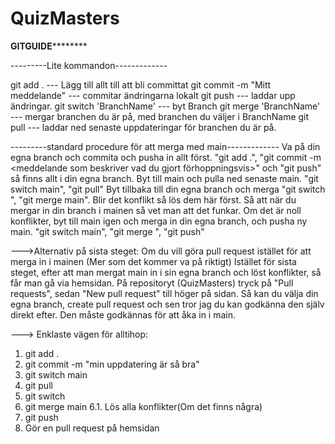 # QuizMasters


******************GITGUIDE**************************

---------Lite kommandon-------------

git add . --- Lägg till allt till att bli committat
git commit -m "Mitt meddelande" --- commitar ändringarna lokalt
git push --- laddar upp ändringar.
git switch 'BranchName' --- byt Branch 
git merge 'BranchName' --- mergar branchen du är på, med branchen du väljer i BranchName
git pull --- laddar ned senaste uppdateringar för branchen du är på.

---------standard procedure för att merga med main-------------
Va på din egna branch och commita och pusha in allt först.
  "git add .", "git commit -m <meddelande som beskriver vad du gjort förhoppningsvis>" och "git push" så finns allt i din egna branch.
Byt till main och pulla ned senaste main.
  "git switch main", "git pull"
Byt tillbaka till din egna branch och merga
  "git switch <din branch>", "git merge main". Blir det konflikt så lös dem här först. Så att när du mergar in din branch i mainen så vet man att det funkar.
Om det är noll konflikter, byt till main igen och merga in din egna branch, och pusha ny main.
  "git switch main", "git merge <din branch>", "git push"

--->Alternativ på sista steget:
Om du vill göra pull request istället för att merga in i mainen (Mer som det kommer va på riktigt)
Istället för sista steget, efter att man mergat main in i sin egna branch och löst konflikter, så får man gå via hemsidan.
  På repositoryt (QuizMasters) tryck på "Pull requests", sedan "New pull request" till höger på sidan. 
  Så kan du välja din egna branch, create pull request och sen tror jag du kan godkänna den själv direkt efter.
  Den måste godkännas för att åka in i main.

---> Enklaste vägen för alltihop:
1. git add .
2. git commit -m "min uppdatering är så bra"
3. git switch main
4. git pull
5. git switch <din branch>
6. git merge main
  6.1. Lös alla konflikter(Om det finns några)
7. git push
8. Gör en pull request på hemsidan
